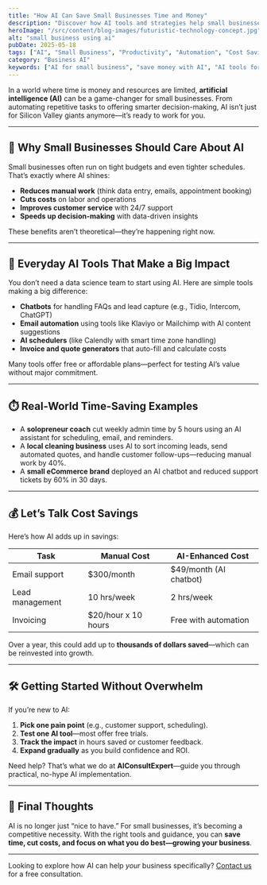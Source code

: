 ```yaml
---
title: "How AI Can Save Small Businesses Time and Money"
description: "Discover how AI tools and strategies help small businesses cut costs, automate tasks, and boost productivity without adding overhead."
heroImage: "/src/content/blog-images/futuristic-technology-concept.jpg"
alt: "small business using ai"
pubDate: 2025-05-18
tags: ["AI", "Small Business", "Productivity", "Automation", "Cost Saving"]
category: "Business AI"
keywords: ["AI for small business", "save money with AI", "AI tools for entrepreneurs", "business automation", "AI time saving"]
---
```


In a world where time is money and resources are limited, **artificial intelligence (AI)** can be a game-changer for small businesses. From automating repetitive tasks to offering smarter decision-making, AI isn’t just for Silicon Valley giants anymore—it’s ready to work for you.

---

## 🚀 Why Small Businesses Should Care About AI

Small businesses often run on tight budgets and even tighter schedules. That’s exactly where AI shines:

- **Reduces manual work** (think data entry, emails, appointment booking)
- **Cuts costs** on labor and operations
- **Improves customer service** with 24/7 support
- **Speeds up decision-making** with data-driven insights

These benefits aren’t theoretical—they’re happening right now.

---

## 🤖 Everyday AI Tools That Make a Big Impact

You don’t need a data science team to start using AI. Here are simple tools making a big difference:

- **Chatbots** for handling FAQs and lead capture (e.g., Tidio, Intercom, ChatGPT)
- **Email automation** using tools like Klaviyo or Mailchimp with AI content suggestions
- **AI schedulers** (like Calendly with smart time zone handling)
- **Invoice and quote generators** that auto-fill and calculate costs

Many tools offer free or affordable plans—perfect for testing AI’s value without major commitment.

---

## ⏱️ Real-World Time-Saving Examples

- A **solopreneur coach** cut weekly admin time by 5 hours using an AI assistant for scheduling, email, and reminders.  
- A **local cleaning business** uses AI to sort incoming leads, send automated quotes, and handle customer follow-ups—reducing manual work by 40%.  
- A **small eCommerce brand** deployed an AI chatbot and reduced support tickets by 60% in 30 days.

---

## 💰 Let’s Talk Cost Savings

Here’s how AI adds up in savings:

| Task | Manual Cost | AI-Enhanced Cost |
|------|-------------|------------------|
| Email support | $300/month | $49/month (AI chatbot) |
| Lead management | 10 hrs/week | 2 hrs/week |
| Invoicing | $20/hour x 10 hours | Free with automation |

Over a year, this could add up to **thousands of dollars saved**—which can be reinvested into growth.

---

## 🛠️ Getting Started Without Overwhelm

If you’re new to AI:

1. **Pick one pain point** (e.g., customer support, scheduling).
2. **Test one AI tool**—most offer free trials.
3. **Track the impact** in hours saved or customer feedback.
4. **Expand gradually** as you build confidence and ROI.

Need help? That’s what we do at **AIConsultExpert**—guide you through practical, no-hype AI implementation.

---

## 🧠 Final Thoughts

AI is no longer just “nice to have.” For small businesses, it’s becoming a competitive necessity. With the right tools and guidance, you can **save time, cut costs, and focus on what you do best—growing your business**.

---

Looking to explore how AI can help *your* business specifically? [Contact us](#) for a free consultation.

